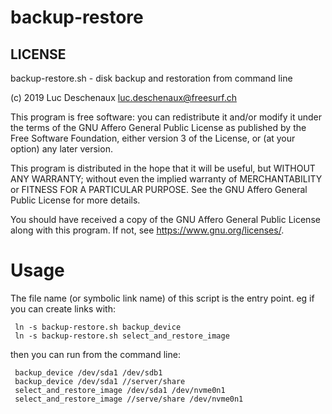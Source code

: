 # backup-restore

## LICENSE

   backup-restore.sh - disk backup and restoration from command line

   (c) 2019 Luc Deschenaux <luc.deschenaux@freesurf.ch>

   This program is free software: you can redistribute it and/or modify
   it under the terms of the GNU Affero General Public License as
   published by the Free Software Foundation, either version 3 of the
   License, or (at your option) any later version.

   This program is distributed in the hope that it will be useful,
   but WITHOUT ANY WARRANTY; without even the implied warranty of
   MERCHANTABILITY or FITNESS FOR A PARTICULAR PURPOSE.  See the
   GNU Affero General Public License for more details.

   You should have received a copy of the GNU Affero General Public License
   along with this program.  If not, see <https://www.gnu.org/licenses/>.

# Usage

 The file name (or symbolic link name) of this script is the entry point.
 eg if you can create links with:
 ```
  ln -s backup-restore.sh backup_device
  ln -s backup-restore.sh select_and_restore_image

 ```
 then you can run from the command line:
 ```
  backup_device /dev/sda1 /dev/sdb1 
  backup_device /dev/sda1 //server/share
  select_and_restore_image /dev/sda1 /dev/nvme0n1
  select_and_restore_image //serve/share /dev/nvme0n1 
 ```
